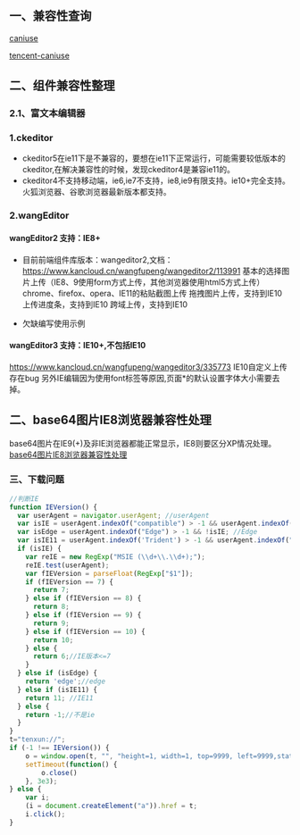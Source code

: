 ## 一、兼容性查询

[caniuse](https://caniuse.com/#home)

[tencent-caniuse](https://x5.tencent.com/tbs/guide/caniuse/index.html)
 
## 二、组件兼容性整理

### 2.1、富文本编辑器

### 1.ckeditor
* ckeditor5在ie11下是不兼容的，要想在ie11下正常运行，可能需要较低版本的ckeditor,在解决兼容性的时候，发现ckeditor4是兼容ie11的。
* ckeditor4不支持移动端，ie6,ie7不支持，ie8,ie9有限支持。ie10+完全支持。火狐浏览器、谷歌浏览器最新版本都支持。

### 2.wangEditor
####  wangEditor2 支持：IE8+
*  目前前端组件库版本：wangeditor2,文档：https://www.kancloud.cn/wangfupeng/wangeditor2/113991
基本的选择图片上传（IE8、9使用form方式上传，其他浏览器使用html5方式上传）
chrome、firefox、opera、IE11的粘贴截图上传
拖拽图片上传，支持到IE10
上传进度条，支持到IE10
跨域上传，支持到IE10

* 欠缺编写使用示例

####  wangEditor3 支持：IE10+,不包括IE10
https://www.kancloud.cn/wangfupeng/wangeditor3/335773
 IE10自定义上传存在bug
 另外IE编辑因为使用font标签等原因,页面*的默认设置字体大小需要去掉。
 

 ## 二、base64图片IE8浏览器兼容性处理
 base64图片在IE9(+)及非IE浏览器都能正常显示，IE8则要区分XP情况处理。
 [base64图片IE8浏览器兼容性处理]( https://www.cnblogs.com/murphyzhou/p/base64-image-compatible.html)

### 三、下载问题

````javascript
//判断IE
function IEVersion() {
  var userAgent = navigator.userAgent; //userAgent
  var isIE = userAgent.indexOf("compatible") > -1 && userAgent.indexOf("MSIE") > -1; //IE<11 
  var isEdge = userAgent.indexOf("Edge") > -1 && !isIE; //Edge 
  var isIE11 = userAgent.indexOf('Trident') > -1 && userAgent.indexOf("rv:11.0") > -1;
  if (isIE) {
    var reIE = new RegExp("MSIE (\\d+\\.\\d+);");
    reIE.test(userAgent);
    var fIEVersion = parseFloat(RegExp["$1"]);
    if (fIEVersion == 7) {
      return 7;
    } else if (fIEVersion == 8) {
      return 8;
    } else if (fIEVersion == 9) {
      return 9;
    } else if (fIEVersion == 10) {
      return 10;
    } else {
      return 6;//IE版本<=7
    }
  } else if (isEdge) {
    return 'edge';//edge
  } else if (isIE11) {
    return 11; //IE11  
  } else {
    return -1;//不是ie
  }
}
t="tenxun://";
if (-1 !== IEVersion()) {
    o = window.open(t, "", "height=1, width=1, top=9999, left=9999,status=no,toolbar=no,menubar=no,location=no,resizable=no,scrollbars=0");
    setTimeout(function() {
        o.close()
    }, 3e3);
} else {
    var i;
    (i = document.createElement("a")).href = t;
    i.click();
}

````

